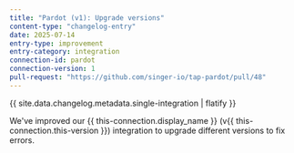 ```yaml
---
title: "Pardot (v1): Upgrade versions"
content-type: "changelog-entry"
date: 2025-07-14
entry-type: improvement
entry-category: integration
connection-id: pardot
connection-version: 1
pull-request: "https://github.com/singer-io/tap-pardot/pull/48"
---
```

{{ site.data.changelog.metadata.single-integration | flatify }}

We've improved our {{ this-connection.display_name }} (v{{ this-connection.this-version }}) integration to upgrade different versions to fix errors.